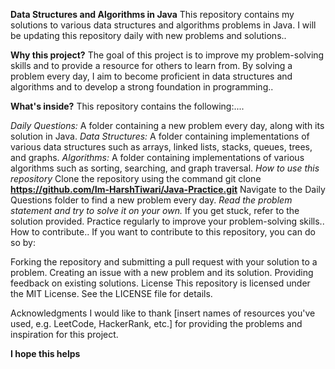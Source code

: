 **Data Structures and Algorithms in Java**
This repository contains my solutions to various data structures and algorithms problems in Java. I will be updating this repository daily with new problems and solutions..

**Why this project?**
The goal of this project is to improve my problem-solving skills and to provide a resource for others to learn from. By solving a problem every day, I aim to become proficient in data structures and algorithms and to develop a strong foundation in programming..

**What's inside?**
This repository contains the following:....

*Daily Questions:* A folder containing a new problem every day, along with its solution in Java.
*Data Structures:* A folder containing implementations of various data structures such as arrays, linked lists, stacks, queues, trees, and graphs.
*Algorithms:* A folder containing implementations of various algorithms such as sorting, searching, and graph traversal.
*How to use this repository*
Clone the repository using the command git clone ****https://github.com/Im-HarshTiwari/Java-Practice.git****
Navigate to the Daily Questions folder to find a new problem every day.
*Read the problem statement and try to solve it on your own.*
If you get stuck, refer to the solution provided.
Practice regularly to improve your problem-solving skills..
How to contribute..
If you want to contribute to this repository, you can do so by:

Forking the repository and submitting a pull request with your solution to a problem.
Creating an issue with a new problem and its solution.
Providing feedback on existing solutions.
License
This repository is licensed under the MIT License. See the LICENSE file for details.

Acknowledgments
I would like to thank [insert names of resources you've used, e.g. LeetCode, HackerRank, etc.] for providing the problems and inspiration for this project.

**I hope this helps**
